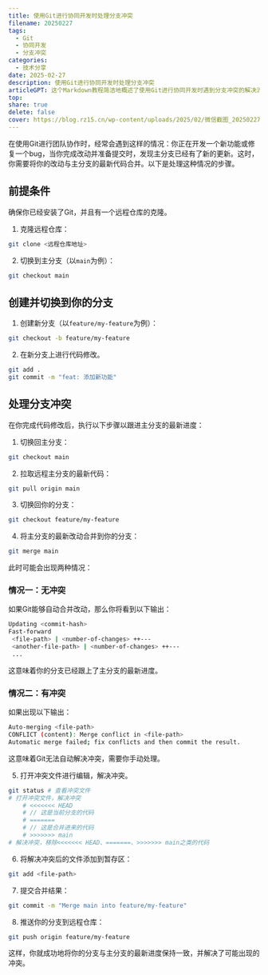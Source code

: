 ```yaml
---  
title: 使用Git进行协同开发时处理分支冲突
filename: 20250227
tags:  
  - Git  
  - 协同开发
  - 分支冲突
categories:  
  - 技术分享
date: 2025-02-27
description: 使用Git进行协同开发时处理分支冲突
articleGPT: 这个Markdown教程简洁地概述了使用Git进行协同开发时遇到分支冲突的解决流程，确保你能够顺利跟上主分支的更新。
top:
share: true  
delete: false  
cover: https://blog.rz15.cn/wp-content/uploads/2025/02/微信截图_20250227134157.jpg
---  
```


在使用Git进行团队协作时，经常会遇到这样的情况：你正在开发一个新功能或修复一个bug，当你完成改动并准备提交时，发现主分支已经有了新的更新。这时，你需要将你的改动与主分支的最新代码合并。以下是处理这种情况的步骤。

## 前提条件

确保你已经安装了Git，并且有一个远程仓库的克隆。

1. 克隆远程仓库：

```bash
git clone <远程仓库地址>
```

2. 切换到主分支（以`main`为例）：

```bash
git checkout main
```

## 创建并切换到你的分支

1. 创建新分支（以`feature/my-feature`为例）：

```bash
git checkout -b feature/my-feature
```

2. 在新分支上进行代码修改。

```bash
git add .
git commit -m "feat: 添加新功能"
```

## 处理分支冲突

在你完成代码修改后，执行以下步骤以跟进主分支的最新进度：

1. 切换回主分支：

```bash
git checkout main
```

2. 拉取远程主分支的最新代码：

```bash
git pull origin main
```

3. 切换回你的分支：

```bash
git checkout feature/my-feature
```

4. 将主分支的最新改动合并到你的分支：

```bash
git merge main
```

此时可能会出现两种情况：

### 情况一：无冲突

如果Git能够自动合并改动，那么你将看到以下输出：

```bash
Updating <commit-hash>
Fast-forward
 <file-path> | <number-of-changes> ++---
 <another-file-path> | <number-of-changes> ++---
 ...
```

这意味着你的分支已经跟上了主分支的最新进度。

### 情况二：有冲突

如果出现以下输出：

```bash
Auto-merging <file-path>
CONFLICT (content): Merge conflict in <file-path>
Automatic merge failed; fix conflicts and then commit the result.
```

这意味着Git无法自动解决冲突，需要你手动处理。

5. 打开冲突文件进行编辑，解决冲突。

```bash
git status # 查看冲突文件
# 打开冲突文件，解决冲突
    # <<<<<<< HEAD
    # // 这是当前分支的代码
    # =======
    # // 这是合并进来的代码
    # >>>>>>> main
# 解决冲突，移除<<<<<<< HEAD、=======、>>>>>>> main之类的代码
```

6. 将解决冲突后的文件添加到暂存区：

```bash
git add <file-path>
```

7. 提交合并结果：

```bash
git commit -m "Merge main into feature/my-feature"
```

8. 推送你的分支到远程仓库：

```bash
git push origin feature/my-feature
```

这样，你就成功地将你的分支与主分支的最新进度保持一致，并解决了可能出现的冲突。